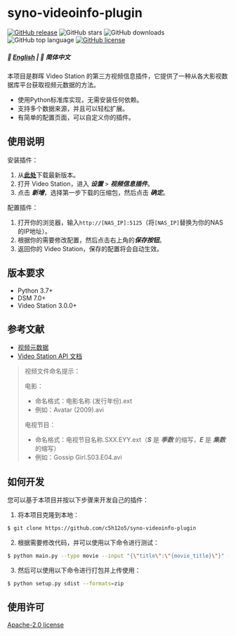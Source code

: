# syno-videoinfo-plugin

[![GitHub release](https://img.shields.io/github/v/release/c5h12o5/syno-videoinfo-plugin?logo=github)](https://github.com/c5h12o5/syno-videoinfo-plugin/releases)
![GitHub stars](https://img.shields.io/github/stars/c5h12o5/syno-videoinfo-plugin?logo=github)
![GitHub downloads](https://img.shields.io/github/downloads/c5h12o5/syno-videoinfo-plugin/total?logo=github)
![GitHub top language](https://img.shields.io/github/languages/top/c5h12o5/syno-videoinfo-plugin)
[![GitHub license](https://img.shields.io/github/license/c5h12o5/syno-videoinfo-plugin)](LICENSE)

##### 📖 [English](README.md) | 📖 简体中文

本项目是群晖 Video Station 的第三方视频信息插件，它提供了一种从各大影视数据库平台获取视频元数据的方法。

* 使用Python标准库实现，无需安装任何依赖。
* 支持多个数据来源，并且可以轻松扩展。
* 有简单的配置页面，可以自定义你的插件。

## 使用说明

安装插件：

1. 从[**此处**](https://github.com/c5h12o5/syno-videoinfo-plugin/releases)下载最新版本。
2. 打开 Video Station，进入 ***设置*** > ***视频信息插件***。
3. 点击 ***新增***，选择第一步下载的压缩包，然后点击 ***确定***。

配置插件：

1. 打开你的浏览器，输入`http://[NAS_IP]:5125`（将`[NAS_IP]`替换为你的NAS的IP地址）。
2. 根据你的需要修改配置，然后点击右上角的***保存按钮***。
3. 返回你的 Video Station，保存的配置将会自动生效。

## 版本要求

* Python 3.7+
* DSM 7.0+
* Video Station 3.0.0+

## 参考文献

* [视频元数据](https://kb.synology.cn/zh-cn/DSM/help/VideoStation/metadata?version=7)
* [Video Station API 文档](https://download.synology.com/download/Document/Software/DeveloperGuide/Package/VideoStation/All/enu/Synology_Video_Station_API_enu.pdf)

> 视频文件命名提示：
>
> 电影：
>
> * 命名格式：电影名称 (发行年份).ext
> * 例如：Avatar (2009).avi
>
> 电视节目：
> * 命名格式：电视节目名称.SXX.EYY.ext（***S*** 是 ***季数*** 的缩写，***E*** 是 ***集数*** 的缩写）
> * 例如：Gossip Girl.S03.E04.avi

## 如何开发

您可以基于本项目并按以下步骤来开发自己的插件：

1. 将本项目克隆到本地：

```sh
$ git clone https://github.com/c5h12o5/syno-videoinfo-plugin
```

2. 根据需要修改代码，并可以使用以下命令进行测试：

```sh
$ python main.py --type movie --input "{\"title\":\"{movie_title}\"}" --limit 1 --loglevel debug
```

3. 然后可以使用以下命令进行打包并上传使用：

```sh
$ python setup.py sdist --formats=zip
```

## 使用许可

[Apache-2.0 license](LICENSE)